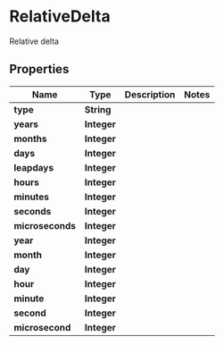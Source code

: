 

# RelativeDelta

Relative delta

## Properties

| Name | Type | Description | Notes |
|------------ | ------------- | ------------- | -------------|
|**type** | **String** |  |  |
|**years** | **Integer** |  |  |
|**months** | **Integer** |  |  |
|**days** | **Integer** |  |  |
|**leapdays** | **Integer** |  |  |
|**hours** | **Integer** |  |  |
|**minutes** | **Integer** |  |  |
|**seconds** | **Integer** |  |  |
|**microseconds** | **Integer** |  |  |
|**year** | **Integer** |  |  |
|**month** | **Integer** |  |  |
|**day** | **Integer** |  |  |
|**hour** | **Integer** |  |  |
|**minute** | **Integer** |  |  |
|**second** | **Integer** |  |  |
|**microsecond** | **Integer** |  |  |



